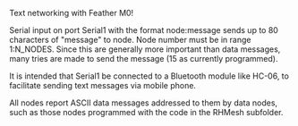 Text networking with Feather M0!

Serial input on port Serial1 with the format node:message sends up to 80 characters of "message" to node. Node number must be in range 1:N_NODES.
Since this are generally more important than data messages, many tries are made to send the message (15 as currently programmed).

It is intended that Serial1 be connected to a Bluetooth module like HC-06, to facilitate sending text messages via mobile phone.

All nodes report ASCII data messages addressed to them by data nodes, such as those nodes programmed with the code in the RHMesh subfolder.
